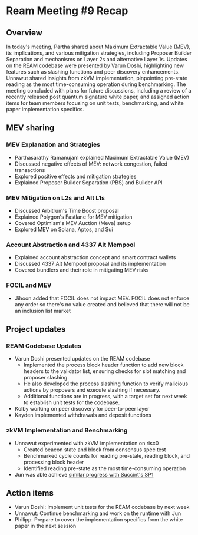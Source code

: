 # Ream Meeting #9 Recap

## Overview

In today's meeting, Partha shared about Maximum Extractable Value (MEV), its implications, and various mitigation strategies, including Proposer Builder Separation and mechanisms on Layer 2s and alternative Layer 1s. Updates on the REAM codebase were presented by Varun Doshi, highlighting new features such as slashing functions and peer discovery enhancements. Unnawut shared insights from zkVM implementation, pinpointing pre-state reading as the most time-consuming operation during benchmarking. The meeting concluded with plans for future discussions, including a review of a recently released post quantum signature white paper, and assigned action items for team members focusing on unit tests, benchmarking, and white paper implementation specifics.

## MEV sharing

### MEV Explanation and Strategies
- Parthasarathy Ramanujam explained Maximum Extractable Value (MEV)
- Discussed negative effects of MEV: network congestion, failed transactions
- Explored positive effects and mitigation strategies
- Explained Proposer Builder Separation (PBS) and Builder API

### MEV Mitigation on L2s and Alt L1s
- Discussed Arbitrum's Time Boost proposal
- Explained Polygon's Fastlane for MEV mitigation
- Covered Optimism's MEV Auction (Meva) setup
- Explored MEV on Solana, Aptos, and Sui

### Account Abstraction and 4337 Alt Mempool
- Explained account abstraction concept and smart contract wallets
- Discussed 4337 Alt Mempool proposal and its implementation
- Covered bundlers and their role in mitigating MEV risks

### FOCIL and MEV
- Jihoon added that FOCIL does not impact MEV. FOCIL does not enforce any order so there's no value created and believed that there will not be an inclusion list market

## Project updates

### REAM Codebase Updates
- Varun Doshi presented updates on the REAM codebase
  - Implemented the process block header function to add new block headers to the validator list, ensuring checks for slot matching and proposer slashing.
  - He also developed the process slashing function to verify malicious actions by proposers and execute slashing if necessary.
  - Additional functions are in progress, with a target set for next week to establish unit tests for the codebase.
- Kolby working on peer discovery for peer-to-peer layer
- Kayden implemented withdrawals and deposit functions

### zkVM Implementation and Benchmarking
- Unnawut experimented with zkVM implementation on risc0
  - Created beacon state and block from consensus spec test
  - Benchmarked cycle counts for reading pre-state, reading block, and processing block header
  - Identified reading pre-state as the most time-consuming operation
- Jun was able achieve [similar progress with Succint's SP1](https://hackmd.io/@reamlabs/BJ5xw0h_ke)

## Action items
- Varun Doshi: Implement unit tests for the REAM codebase by next week
- Unnawut: Continue benchmarking and work on the runtime with Jun
- Philipp: Prepare to cover the implementation specifics from the white paper in the next session